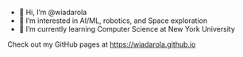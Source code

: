 - 👋 Hi, I’m @wiadarola
- 👀 I’m interested in AI/ML, robotics, and Space exploration
- 🌱 I’m currently learning Computer Science at New York University

Check out my GitHub pages at https://wiadarola.github.io
